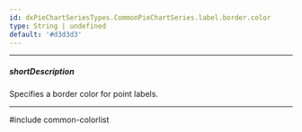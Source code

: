 ```yaml
---
id: dxPieChartSeriesTypes.CommonPieChartSeries.label.border.color
type: String | undefined
default: '#d3d3d3'
---
```

---
##### shortDescription
Specifies a border color for point labels.

---
#include common-colorlist